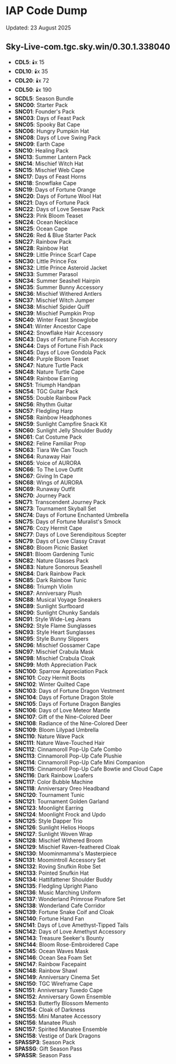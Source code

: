 # IAP Code Dump
Updated: 23 August 2025
## Sky-Live-com.tgc.sky.win/0.30.1.338040

- **CDL5**: 🕯️x 15  
- **CDL10**: 🕯️x 35  
- **CDL20**: 🕯️x 72  
- **CDL50**: 🕯️x 190  
- **SCDL5**: Season Bundle  
- **SNC00**: Starter Pack  
- **SNC01**: Founder's Pack  
- **SNC03**: Days of Feast Pack  
- **SNC05**: Spooky Bat Cape  
- **SNC06**: Hungry Pumpkin Hat  
- **SNC08**: Days of Love Swing Pack  
- **SNC09**: Earth Cape  
- **SNC10**: Healing Pack  
- **SNC13**: Summer Lantern Pack  
- **SNC14**: Mischief Witch Hat  
- **SNC15**: Mischief Web Cape  
- **SNC17**: Days of Feast Horns  
- **SNC18**: Snowflake Cape  
- **SNC19**: Days of Fortune Orange  
- **SNC20**: Days of Fortune Wool Hat  
- **SNC21**: Days of Fortune Pack  
- **SNC22**: Days of Love Seesaw Pack  
- **SNC23**: Pink Bloom Teaset  
- **SNC24**: Ocean Necklace  
- **SNC25**: Ocean Cape  
- **SNC26**: Red & Blue Starter Pack  
- **SNC27**: Rainbow Pack  
- **SNC28**: Rainbow Hat  
- **SNC29**: Little Prince Scarf Cape  
- **SNC30**: Little Prince Fox  
- **SNC32**: Little Prince Asteroid Jacket  
- **SNC33**: Summer Parasol  
- **SNC34**: Summer Seashell Hairpin  
- **SNC35**: Summer Bunny Accessory  
- **SNC36**: Mischief Withered Antlers  
- **SNC37**: Mischief Witch Jumper  
- **SNC38**: Mischief Spider Quiff  
- **SNC39**: Mischief Pumpkin Prop  
- **SNC40**: Winter Feast Snowglobe  
- **SNC41**: Winter Ancestor Cape  
- **SNC42**: Snowflake Hair Accessory  
- **SNC43**: Days of Fortune Fish Accessory  
- **SNC44**: Days of Fortune Fish Pack  
- **SNC45**: Days of Love Gondola Pack  
- **SNC46**: Purple Bloom Teaset  
- **SNC47**: Nature Turtle Pack  
- **SNC48**: Nature Turtle Cape  
- **SNC49**: Rainbow Earring  
- **SNC51**: Triumph Handpan  
- **SNC54**: TGC Guitar Pack  
- **SNC55**: Double Rainbow Pack  
- **SNC56**: Rhythm Guitar  
- **SNC57**: Fledgling Harp  
- **SNC58**: Rainbow Headphones  
- **SNC59**: Sunlight Campfire Snack Kit  
- **SNC60**: Sunlight Jelly Shoulder Buddy  
- **SNC61**: Cat Costume Pack  
- **SNC62**: Feline Familiar Prop  
- **SNC63**: Tiara We Can Touch  
- **SNC64**: Runaway Hair  
- **SNC65**: Voice of AURORA  
- **SNC66**: To The Love Outfit  
- **SNC67**: Giving In Cape  
- **SNC68**: Wings of AURORA  
- **SNC69**: Runaway Outfit  
- **SNC70**: Journey Pack  
- **SNC71**: Transcendent Journey Pack  
- **SNC73**: Tournament Skyball Set  
- **SNC74**: Days of Fortune Enchanted Umbrella  
- **SNC75**: Days of Fortune Muralist's Smock  
- **SNC76**: Cozy Hermit Cape  
- **SNC77**: Days of Love Serendipitous Scepter  
- **SNC79**: Days of Love Classy Cravat  
- **SNC80**: Bloom Picnic Basket  
- **SNC81**: Bloom Gardening Tunic  
- **SNC82**: Nature Glasses Pack  
- **SNC83**: Nature Sonorous Seashell  
- **SNC84**: Dark Rainbow Pack  
- **SNC85**: Dark Rainbow Tunic  
- **SNC86**: Triumph Violin  
- **SNC87**: Anniversary Plush  
- **SNC88**: Musical Voyage Sneakers  
- **SNC89**: Sunlight Surfboard  
- **SNC90**: Sunlight Chunky Sandals  
- **SNC91**: Style Wide-Leg Jeans  
- **SNC92**: Style Flame Sunglasses  
- **SNC93**: Style Heart Sunglasses  
- **SNC95**: Style Bunny Slippers  
- **SNC96**: Mischief Gossamer Cape  
- **SNC97**: Mischief Crabula Mask  
- **SNC98**: Mischief Crabula Cloak  
- **SNC99**: Moth Appreciation Pack  
- **SNC100**: Sparrow Appreciation Pack  
- **SNC101**: Cozy Hermit Boots  
- **SNC102**: Winter Quilted Cape  
- **SNC103**: Days of Fortune Dragon Vestment  
- **SNC104**: Days of Fortune Dragon Stole  
- **SNC105**: Days of Fortune Dragon Bangles  
- **SNC106**: Days of Love Meteor Mantle  
- **SNC107**: Gift of the Nine-Colored Deer  
- **SNC108**: Radiance of the Nine-Colored Deer  
- **SNC109**: Bloom Lilypad Umbrella  
- **SNC110**: Nature Wave Pack  
- **SNC111**: Nature Wave-Touched Hair  
- **SNC112**: Cinnamoroll Pop-Up Cafe Combo  
- **SNC113**: Cinnamoroll Pop-Up Cafe Plushie  
- **SNC114**: Cinnamoroll Pop-Up Cafe Mini Companion  
- **SNC115**: Cinnamoroll Pop-Up Cafe Bowtie and Cloud Cape  
- **SNC116**: Dark Rainbow Loafers  
- **SNC117**: Color Bubble Machine  
- **SNC118**: Anniversary Oreo Headband  
- **SNC120**: Tournament Tunic  
- **SNC121**: Tournament Golden Garland  
- **SNC123**: Moonlight Earring  
- **SNC124**: Moonlight Frock and Updo  
- **SNC125**: Style Dapper Trio  
- **SNC126**: Sunlight Helios Hoops  
- **SNC127**: Sunlight Woven Wrap  
- **SNC128**: Mischief Withered Broom  
- **SNC129**: Mischief Raven-feathered Cloak  
- **SNC130**: Moominmamma's Masterpiece  
- **SNC131**: Moomintroll Accessory Set  
- **SNC132**: Roving Snufkin Robe Set  
- **SNC133**: Pointed Snufkin Hat  
- **SNC134**: Hattifattener Shoulder Buddy  
- **SNC135**: Fledgling Upright Piano  
- **SNC136**: Music Marching Uniform  
- **SNC137**: Wonderland Primrose Pinafore Set  
- **SNC138**: Wonderland Cafe Corridor  
- **SNC139**: Fortune Snake Coif and Cloak  
- **SNC140**: Fortune Hand Fan  
- **SNC141**: Days of Love Amethyst-Tipped Tails  
- **SNC142**: Days of Love Amethyst Accessory  
- **SNC143**: Treasure Seeker's Bounty  
- **SNC144**: Bloom Rose-Embroidered Cape  
- **SNC145**: Ocean Waves Mask  
- **SNC146**: Ocean Sea Foam Set  
- **SNC147**: Rainbow Facepaint  
- **SNC148**: Rainbow Shawl  
- **SNC149**: Anniversary Cinema Set  
- **SNC150**: TGC Wireframe Cape  
- **SNC151**: Anniversary Tuxedo Cape  
- **SNC152**: Anniversary Gown Ensemble  
- **SNC153**: Butterfly Blossom Memento  
- **SNC154**: Cloak of Darkness  
- **SNC155**: Mini Manatee Accessory  
- **SNC156**: Manatee Plush  
- **SNC157**: Spirited Manatee Ensemble  
- **SNC158**: Vestige of Dark Dragons  
- **SPASSP3**: Season Pack  
- **SPASSG**: Gift Season Pass  
- **SPASSR**: Season Pass  